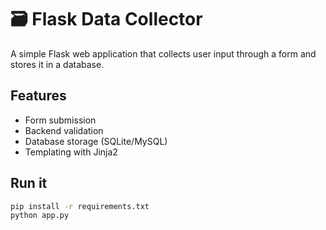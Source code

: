 # 🗃 Flask Data Collector

A simple Flask web application that collects user input through a form and stores it in a database.

## Features
- Form submission
- Backend validation
- Database storage (SQLite/MySQL)
- Templating with Jinja2

## Run it
```bash
pip install -r requirements.txt
python app.py
